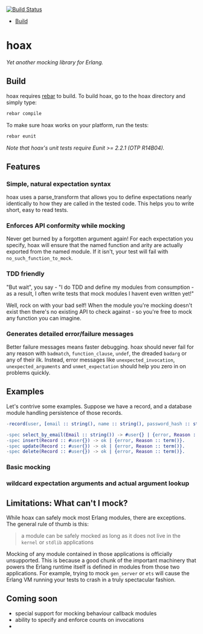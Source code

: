 [![Build Status](https://secure.travis-ci.org/xenolinguist/hoax.png)](http://travis-ci.org/xenolinguist/hoax)

  * [Build](#build)

# hoax

_Yet another mocking library for Erlang._

## Build

hoax requires [rebar](https://github.com/rebar/rebar) to build. To build hoax, go to the hoax
directory and simply type:

```sh
rebar compile
```

To make sure hoax works on your platform, run the tests:

```sh
rebar eunit
```

_Note that hoax's unit tests require Eunit >= 2.2.1 (OTP R14B04)._

## Features

### Simple, natural expectation syntax
hoax uses a parse_transform that allows you to define expectations nearly identically to how they are called in the tested code. This helps you to write short, easy to read tests.

### Enforces API conformity while mocking
Never get burned by a forgotten argument again! For each expectation you specify, hoax will ensure that the named function and arity are actually exported from the named module. If it isn't, your test will fail with `no_such_function_to_mock`.

### TDD friendly
"But wait", you say - "I do TDD and define my modules from consumption - as a result, I often write tests that mock modules I havent even written yet!"

Well, rock on with your bad self! When the module you're mocking doesn't exist then there's no existing API to check against - so you're free to mock any function you can imagine.

### Generates detailed error/failure messages
Better failure messages means faster debugging. hoax should never fail for any reason with `badmatch`, `function_clause`, `undef`, the dreaded `badarg` or any of their ilk. Instead, error messages like `unexpected_invocation`, `unexpected_arguments` and `unmet_expectation` should help you zero in on problems quickly.

## Examples

Let's contrive some examples. Suppose we have a record, and a database module handling persistence of those records.

```erlang
-record(user, [email :: string(), name :: string(), password_hash :: string()]).

-spec select_by_email(Email :: string()) -> #user{} | {error, Reason :: term()}.
-spec insert(Record :: #user{}) -> ok | {error, Reason :: term()}.
-spec update(Record :: #user{}) -> ok | {error, Reason :: term()}.
-spec delete(Record :: #user{}) -> ok | {error, Reason :: term()}.
```



### Basic mocking

### wildcard expectation arguments and actual argument lookup

## Limitations: What can't I mock?
While hoax can safely mock most Erlang modules, there are exceptions. The general rule of thumb is this:

> a module can be safely mocked as long as it does not live in the `kernel` or `stdlib` applications

Mocking of any module contained in those applications is officially unsupported. This is because a good chunk of the important machinery that powers the Erlang runtime itself is defined in modules from those two applications. For example, trying to mock `gen_server` or `ets` will cause the Erlang VM running your tests to crash in a truly spectacular fashion.

## Coming soon
* special support for mocking behaviour callback modules
* ability to specify and enforce counts on invocations
*
